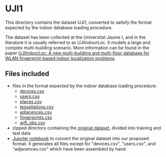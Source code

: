 # UJI1

This directory contains the dataset UJI1, converted to satisfy the format expected by the indoor database loading procedure.

The dataset has been collected at the Universitat Jaume I, and in the literature it is usually referred to as UJIIndoorLoc. It models a large and complex multi-building scenario. More information can be found in the paper [UJIIndoorLoc: A new multi-building and multi-floor database for WLAN fingerprint-based indoor localization problems](https://ieeexplore.ieee.org/document/7275492).

## Files included

* files in the format expected by the indoor database loading procedure:
  * [devices.csv](https://github.com/dslab-uniud/Database-indoor/blob/main/Datasets/UJI1/devices.csv)
  * [users.csv](https://github.com/dslab-uniud/Database-indoor/blob/main/Datasets/UJI1/users.csv)
  * [places.csv](https://github.com/dslab-uniud/Database-indoor/blob/main/Datasets/UJI1/places.csv)
  * [tessellations.csv](https://github.com/dslab-uniud/Database-indoor/blob/main/Datasets/UJI1/tessellations.csv)
  * [adjacences.csv](https://github.com/dslab-uniud/Database-indoor/blob/main/Datasets/UJI1/adjacences.csv)
  * [fingerprints.csv](https://github.com/dslab-uniud/Database-indoor/blob/main/Datasets/UJI1/fingerprints.csv)
  * [wifi_obs.csv](https://github.com/dslab-uniud/Database-indoor/blob/main/Datasets/UJI1/wifi_obs.csv)
* zipped directory containing the [original dataset](https://github.com/dslab-uniud/Database-indoor/blob/main/Datasets/UJI1/UJI_original.zip), divided into training and test data
* [Jupyter notebook](https://github.com/dslab-uniud/Database-indoor/blob/main/Datasets/UJI1/uji_convert.ipynb) to convert the original dataset into our proposed format. It generates all files except for "devices.csv", "users.csv", and "adjacences.csv" which have been assembled by hand.
